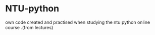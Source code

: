# NTU-python
own code created and practised when studying the ntu python online course .(from lectures)
